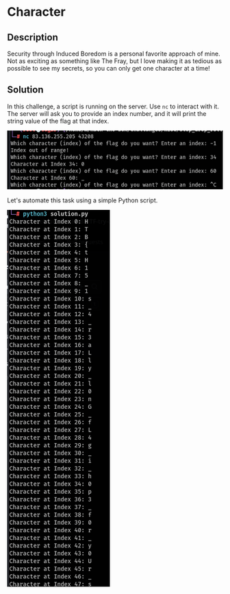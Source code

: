 # Character

## Description

Security through Induced Boredom is a personal favorite approach of mine. Not as exciting as something like The Fray, but I love making it as tedious as possible to see my secrets, so you can only get one character at a time!

## Solution

In this challenge, a script is running on the server. Use `nc` to interact with it. The server will ask you to provide an index number, and it will print the string value of the flag at that index.

![Manual Interaction](https://github.com/sagar-sehrawat/HTB-CTF-try-out/blob/main/misc/Character/img/manual.png)

Let's automate this task using a simple Python script.

![Automated Script](https://github.com/sagar-sehrawat/HTB-CTF-try-out/blob/main/misc/Character/img/automate.png)
